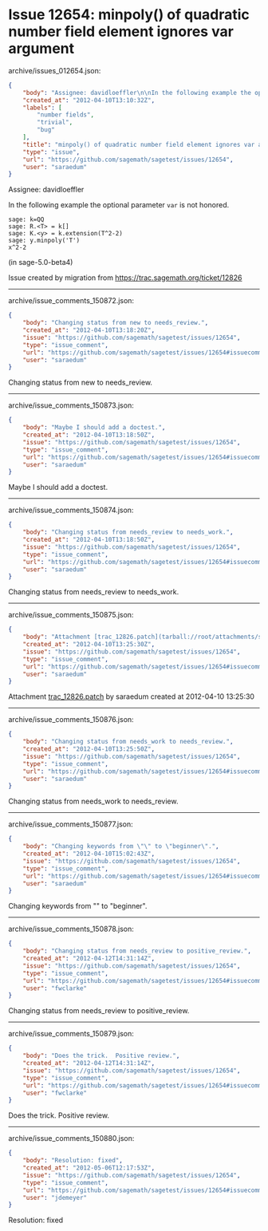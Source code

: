 # Issue 12654: minpoly() of quadratic number field element ignores var argument

archive/issues_012654.json:
```json
{
    "body": "Assignee: davidloeffler\n\nIn the following example the optional parameter `var` is not honored.\n\n\n```\nsage: k=QQ\nsage: R.<T> = k[]\nsage: K.<y> = k.extension(T^2-2)\nsage: y.minpoly('T')\nx^2-2\n```\n\n\n(in sage-5.0-beta4)\n\nIssue created by migration from https://trac.sagemath.org/ticket/12826\n\n",
    "created_at": "2012-04-10T13:10:32Z",
    "labels": [
        "number fields",
        "trivial",
        "bug"
    ],
    "title": "minpoly() of quadratic number field element ignores var argument",
    "type": "issue",
    "url": "https://github.com/sagemath/sagetest/issues/12654",
    "user": "saraedum"
}
```
Assignee: davidloeffler

In the following example the optional parameter `var` is not honored.


```
sage: k=QQ
sage: R.<T> = k[]
sage: K.<y> = k.extension(T^2-2)
sage: y.minpoly('T')
x^2-2
```


(in sage-5.0-beta4)

Issue created by migration from https://trac.sagemath.org/ticket/12826





---

archive/issue_comments_150872.json:
```json
{
    "body": "Changing status from new to needs_review.",
    "created_at": "2012-04-10T13:18:20Z",
    "issue": "https://github.com/sagemath/sagetest/issues/12654",
    "type": "issue_comment",
    "url": "https://github.com/sagemath/sagetest/issues/12654#issuecomment-150872",
    "user": "saraedum"
}
```

Changing status from new to needs_review.



---

archive/issue_comments_150873.json:
```json
{
    "body": "Maybe I should add a doctest.",
    "created_at": "2012-04-10T13:18:50Z",
    "issue": "https://github.com/sagemath/sagetest/issues/12654",
    "type": "issue_comment",
    "url": "https://github.com/sagemath/sagetest/issues/12654#issuecomment-150873",
    "user": "saraedum"
}
```

Maybe I should add a doctest.



---

archive/issue_comments_150874.json:
```json
{
    "body": "Changing status from needs_review to needs_work.",
    "created_at": "2012-04-10T13:18:50Z",
    "issue": "https://github.com/sagemath/sagetest/issues/12654",
    "type": "issue_comment",
    "url": "https://github.com/sagemath/sagetest/issues/12654#issuecomment-150874",
    "user": "saraedum"
}
```

Changing status from needs_review to needs_work.



---

archive/issue_comments_150875.json:
```json
{
    "body": "Attachment [trac_12826.patch](tarball://root/attachments/some-uuid/ticket12826/trac_12826.patch) by saraedum created at 2012-04-10 13:25:30",
    "created_at": "2012-04-10T13:25:30Z",
    "issue": "https://github.com/sagemath/sagetest/issues/12654",
    "type": "issue_comment",
    "url": "https://github.com/sagemath/sagetest/issues/12654#issuecomment-150875",
    "user": "saraedum"
}
```

Attachment [trac_12826.patch](tarball://root/attachments/some-uuid/ticket12826/trac_12826.patch) by saraedum created at 2012-04-10 13:25:30



---

archive/issue_comments_150876.json:
```json
{
    "body": "Changing status from needs_work to needs_review.",
    "created_at": "2012-04-10T13:25:50Z",
    "issue": "https://github.com/sagemath/sagetest/issues/12654",
    "type": "issue_comment",
    "url": "https://github.com/sagemath/sagetest/issues/12654#issuecomment-150876",
    "user": "saraedum"
}
```

Changing status from needs_work to needs_review.



---

archive/issue_comments_150877.json:
```json
{
    "body": "Changing keywords from \"\" to \"beginner\".",
    "created_at": "2012-04-10T15:02:43Z",
    "issue": "https://github.com/sagemath/sagetest/issues/12654",
    "type": "issue_comment",
    "url": "https://github.com/sagemath/sagetest/issues/12654#issuecomment-150877",
    "user": "saraedum"
}
```

Changing keywords from "" to "beginner".



---

archive/issue_comments_150878.json:
```json
{
    "body": "Changing status from needs_review to positive_review.",
    "created_at": "2012-04-12T14:31:14Z",
    "issue": "https://github.com/sagemath/sagetest/issues/12654",
    "type": "issue_comment",
    "url": "https://github.com/sagemath/sagetest/issues/12654#issuecomment-150878",
    "user": "fwclarke"
}
```

Changing status from needs_review to positive_review.



---

archive/issue_comments_150879.json:
```json
{
    "body": "Does the trick.  Positive review.",
    "created_at": "2012-04-12T14:31:14Z",
    "issue": "https://github.com/sagemath/sagetest/issues/12654",
    "type": "issue_comment",
    "url": "https://github.com/sagemath/sagetest/issues/12654#issuecomment-150879",
    "user": "fwclarke"
}
```

Does the trick.  Positive review.



---

archive/issue_comments_150880.json:
```json
{
    "body": "Resolution: fixed",
    "created_at": "2012-05-06T12:17:53Z",
    "issue": "https://github.com/sagemath/sagetest/issues/12654",
    "type": "issue_comment",
    "url": "https://github.com/sagemath/sagetest/issues/12654#issuecomment-150880",
    "user": "jdemeyer"
}
```

Resolution: fixed
